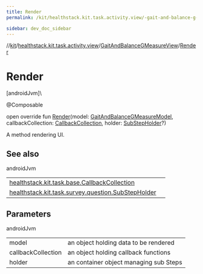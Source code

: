 ```yaml
---
title: Render
permalink: /kit/healthstack.kit.task.activity.view/-gait-and-balance-g-measure-view/-render.html

sidebar: dev_doc_sidebar
---
```

//[kit](../../../kit.html)/[healthstack.kit.task.activity.view](../index.html)/[GaitAndBalanceGMeasureView](index.html)/[Render](-render.html)



# Render



[androidJvm]\




@Composable



open override fun [Render](-render.html)(model: [GaitAndBalanceGMeasureModel](../../healthstack.kit.task.activity.model/-gait-and-balance-g-measure-model/index.html), callbackCollection: [CallbackCollection](../../healthstack.kit.task.base/-callback-collection/index.html), holder: [SubStepHolder](../../healthstack.kit.task.survey.question/-sub-step-holder/index.html)?)



A method rendering UI.



## See also


androidJvm

| | |
|---|---|
| [healthstack.kit.task.base.CallbackCollection](../../healthstack.kit.task.base/-callback-collection/index.html) |  |
| [healthstack.kit.task.survey.question.SubStepHolder](../../healthstack.kit.task.survey.question/-sub-step-holder/index.html) |  |



## Parameters


androidJvm

| | |
|---|---|
| model | an object holding data to be rendered |
| callbackCollection | an object holding callback functions |
| holder | an container object managing sub Steps |




